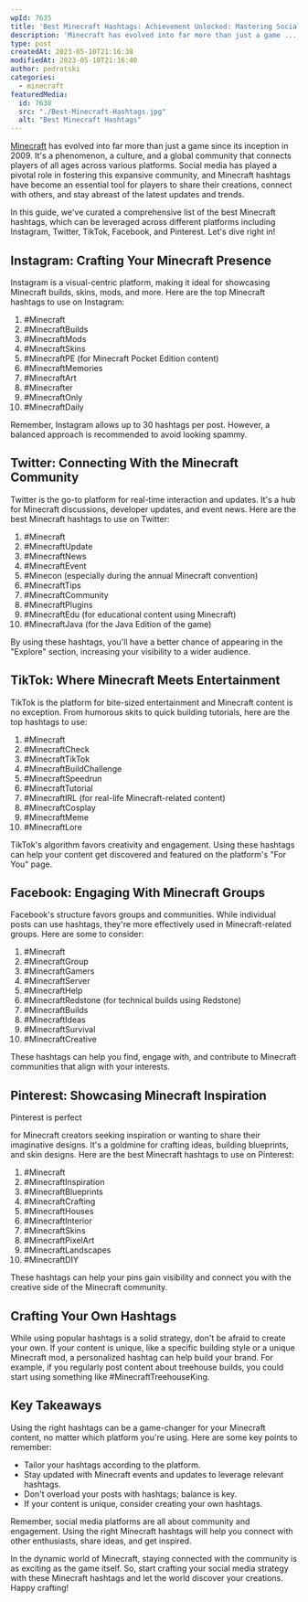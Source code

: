 ```yaml
---
wpId: 7635
title: 'Best Minecraft Hashtags: Achievement Unlocked: Mastering Social Media'
description: 'Minecraft has evolved into far more than just a game ...'
type: post
createdAt: 2023-05-10T21:16:38
modifiedAt: 2023-05-10T21:16:40
author: pedrotski
categories:
  - minecraft
featuredMedia:
  id: 7638
  src: "./Best-Minecraft-Hashtags.jpg"
  alt: "Best Minecraft Hashtags"
---
```



[Minecraft](https://www.ghostcap.com/gaming/minecraft/) has evolved into far more than just a game since its inception in 2009. It's a phenomenon, a culture, and a global community that connects players of all ages across various platforms. Social media has played a pivotal role in fostering this expansive community, and Minecraft hashtags have become an essential tool for players to share their creations, connect with others, and stay abreast of the latest updates and trends.

In this guide, we've curated a comprehensive list of the best Minecraft hashtags, which can be leveraged across different platforms including Instagram, Twitter, TikTok, Facebook, and Pinterest. Let's dive right in!

## Instagram: Crafting Your Minecraft Presence

Instagram is a visual-centric platform, making it ideal for showcasing Minecraft builds, skins, mods, and more. Here are the top Minecraft hashtags to use on Instagram:

1.  #Minecraft
2.  #MinecraftBuilds
3.  #MinecraftMods
4.  #MinecraftSkins
5.  #MinecraftPE (for Minecraft Pocket Edition content)
6.  #MinecraftMemories
7.  #MinecraftArt
8.  #Minecrafter
9.  #MinecraftOnly
10.  #MinecraftDaily

Remember, Instagram allows up to 30 hashtags per post. However, a balanced approach is recommended to avoid looking spammy.

## Twitter: Connecting With the Minecraft Community

Twitter is the go-to platform for real-time interaction and updates. It's a hub for Minecraft discussions, developer updates, and event news. Here are the best Minecraft hashtags to use on Twitter:

1.  #Minecraft
2.  #MinecraftUpdate
3.  #MinecraftNews
4.  #MinecraftEvent
5.  #Minecon (especially during the annual Minecraft convention)
6.  #MinecraftTips
7.  #MinecraftCommunity
8.  #MinecraftPlugins
9.  #MinecraftEdu (for educational content using Minecraft)
10.  #MinecraftJava (for the Java Edition of the game)

By using these hashtags, you'll have a better chance of appearing in the "Explore" section, increasing your visibility to a wider audience.

## TikTok: Where Minecraft Meets Entertainment

TikTok is the platform for bite-sized entertainment and Minecraft content is no exception. From humorous skits to quick building tutorials, here are the top hashtags to use:

1.  #Minecraft
2.  #MinecraftCheck
3.  #MinecraftTikTok
4.  #MinecraftBuildChallenge
5.  #MinecraftSpeedrun
6.  #MinecraftTutorial
7.  #MinecraftIRL (for real-life Minecraft-related content)
8.  #MinecraftCosplay
9.  #MinecraftMeme
10.  #MinecraftLore

TikTok's algorithm favors creativity and engagement. Using these hashtags can help your content get discovered and featured on the platform's "For You" page.

## Facebook: Engaging With Minecraft Groups

Facebook's structure favors groups and communities. While individual posts can use hashtags, they're more effectively used in Minecraft-related groups. Here are some to consider:

1.  #Minecraft
2.  #MinecraftGroup
3.  #MinecraftGamers
4.  #MinecraftServer
5.  #MinecraftHelp
6.  #MinecraftRedstone (for technical builds using Redstone)
7.  #MinecraftBuilds
8.  #MinecraftIdeas
9.  #MinecraftSurvival
10.  #MinecraftCreative

These hashtags can help you find, engage with, and contribute to Minecraft communities that align with your interests.

## Pinterest: Showcasing Minecraft Inspiration

Pinterest is perfect

for Minecraft creators seeking inspiration or wanting to share their imaginative designs. It's a goldmine for crafting ideas, building blueprints, and skin designs. Here are the best Minecraft hashtags to use on Pinterest:

1.  #Minecraft
2.  #MinecraftInspiration
3.  #MinecraftBlueprints
4.  #MinecraftCrafting
5.  #MinecraftHouses
6.  #MinecraftInterior
7.  #MinecraftSkins
8.  #MinecraftPixelArt
9.  #MinecraftLandscapes
10.  #MinecraftDIY

These hashtags can help your pins gain visibility and connect you with the creative side of the Minecraft community.

## Crafting Your Own Hashtags

While using popular hashtags is a solid strategy, don't be afraid to create your own. If your content is unique, like a specific building style or a unique Minecraft mod, a personalized hashtag can help build your brand. For example, if you regularly post content about treehouse builds, you could start using something like #MinecraftTreehouseKing.

## Key Takeaways

Using the right hashtags can be a game-changer for your Minecraft content, no matter which platform you're using. Here are some key points to remember:

*   Tailor your hashtags according to the platform.
*   Stay updated with Minecraft events and updates to leverage relevant hashtags.
*   Don't overload your posts with hashtags; balance is key.
*   If your content is unique, consider creating your own hashtags.

Remember, social media platforms are all about community and engagement. Using the right Minecraft hashtags will help you connect with other enthusiasts, share ideas, and get inspired.

In the dynamic world of Minecraft, staying connected with the community is as exciting as the game itself. So, start crafting your social media strategy with these Minecraft hashtags and let the world discover your creations. Happy crafting!